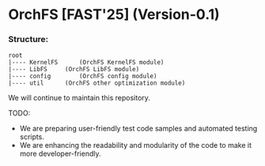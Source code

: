 # OrchFS [FAST'25] (Version-0.1)


### Structure:

```
root
|---- KernelFS      (OrchFS KernelFS module)
|---- LibFS     (OrchFS LibFS module)
|---- config        (OrchFS config module)
|---- util      (OrchFS other optimization module)
```

We will continue to maintain this repository.

TODO: 

- We are preparing user-friendly test code samples and automated testing scripts.
- We are enhancing the readability and modularity of the code to make it more developer-friendly.
